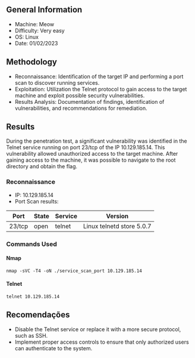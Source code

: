 ## General Information
- Machine: Meow 
- Difficulty: Very easy
- OS: Linux
- Date: 01/02/2023


## Methodology
- Reconnaissance: Identification of the target IP and performing a port scan to discover running services.
- Exploitation: Utilization the Telnet protocol to gain access to the target machine and exploit possible security vulnerabilities.
- Results Analysis: Documentation of findings, identification of vulnerabilities, and recommendations for remediation.


## Results
During the penetration test, a significant vulnerability was identified in the Telnet service running on port 23/tcp of the IP 10.129.185.14. This vulnerability allowed unauthorized access to the target machine.
After gaining access to the machine, it was possible to navigate to the root directory and obtain the flag.

### Reconnaissance
- IP: 10.129.185.14
- Port Scan results:

| Port   | State | Service | Version         |
|--------|-------|---------|-----------------| 
| 23/tcp | open  | telnet  | Linux telnetd  store 5.0.7 |

### Commands Used

#### Nmap
~~~nmap
nmap -sVC -T4 -oN ./service_scan_port 10.129.185.14
~~~

#### Telnet
~~~Telnet
telnet 10.129.185.14 
~~~


## Recomendações
- Disable the Telnet service or replace it with a more secure protocol, such as SSH.
- Implement proper access controls to ensure that only authorized users can authenticate to the system.

